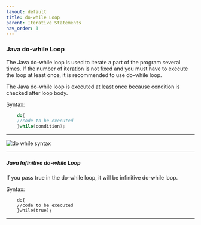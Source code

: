 ```yaml
---
layout: default
title: do-while Loop
parent: Iterative Statements
nav_order: 3
---
```

### Java do-while Loop
    
 The Java do-while loop is used to iterate a part of the program several times. If the number of iteration is not fixed and you must have to execute the loop at least once, it is recommended to use do-while loop.
    
  The Java do-while loop is executed at least once because condition is checked after loop body.
    
  Syntax:
```java
    do{  
    //code to be executed  
    }while(condition);  
```
        
------

![do while syntax](https://static.javatpoint.com/cpages/images/dowhile.png)

----

##### Java Infinitive do-while Loop

If you pass true in the do-while loop, it will be infinitive do-while loop.

Syntax:
```
    do{  
    //code to be executed  
    }while(true);  
```

------

 
    